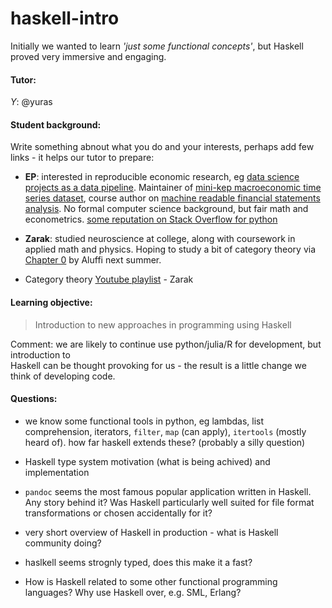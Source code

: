 # haskell-intro

 Initially we wanted to learn *'just some functional concepts'*, but Haskell proved very immersive and engaging.


#### Tutor:

*Y*: @yuras

#### Student background:

Write something abnout what you do and your interests, perhaps add few links - it helps our tutor to prepare: 

- **EP**: interested in reproducible 
  economic research, eg  [data science projects as a data pipeline](https://github.com/drivendata/cookiecutter-data-science).
  Maintainer of [mini-kep macroeconomic time series dataset](https://github.com/mini-kep/intro), 
  course author on [machine readable financial statements analysis](https://github.com/ru-corporate/teaching-2018). 
  No formal computer science background, but fair math and econometrics. 
  [some reputation on Stack Overflow for python](https://stackoverflow.com/users/1758363/epo)  
  
- **Zarak**: studied neuroscience at college, along with coursework in applied math and physics. Hoping to study a bit of category theory via [Chapter 0](https://www.amazon.com/Algebra-Chapter-Graduate-Studies-Mathematics/dp/0821847813) by Aluffi next summer.


- Category theory [Youtube playlist](https://www.youtube.com/playlist?list=PLbgaMIhjbmEnaH_LTkxLI7FMa2HsnawM_) - Zarak


#### Learning objective:

> Introduction to new approaches in programming using Haskell 

Comment: we are likely to continue use python/julia/R for development, but introduction to  
Haskell can be thought provoking for us - the result is a little change we think of developing code.

#### Questions:

- we know some functional tools in python, eg lambdas, list comprehension, iterators, `filter`, `map` (can apply), 
  `itertools` (mostly heard of). how far haskell extends these? (probably a silly question)

- Haskell type system motivation (what is being achived) and implementation

- `pandoc` seems the most famous popular application written in Haskell. Any story behind it?
   Was Haskell particularly well suited for file format transformations or chosen accidentally for it?

- very short overview of Haskell in production - what is Haskell community doing? 

- haslkell seems strognly typed, does this make it a fast?

- How is Haskell related to some other functional programming languages? Why use Haskell over, e.g. SML, Erlang?